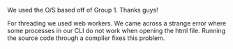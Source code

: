 We used the O/S based off of Group 1. Thanks guys!

For threading we used web workers. We came across a strange error where some processes in our CLI do not work when opening the html file. Running the source code through a compiler fixes this problem.
